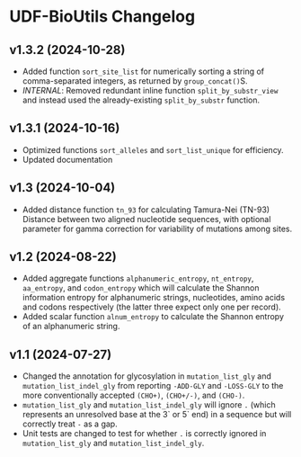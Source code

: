 # UDF-BioUtils Changelog #

## v1.3.2 (2024-10-28) ##

- Added function `sort_site_list` for numerically sorting a string of comma-separated integers, as returned by `group_concat()`S.
- _INTERNAL_: Removed redundant inline function `split_by_substr_view` and instead used the already-existing `split_by_substr` function.

## v1.3.1 (2024-10-16) ##

- Optimized functions `sort_alleles` and `sort_list_unique` for efficiency.
- Updated documentation

## v1.3 (2024-10-04) ##

- Added distance function `tn_93` for calculating Tamura-Nei (TN-93) Distance  between two aligned nucleotide sequences, with optional parameter for gamma correction for variability of mutations among sites.

## v1.2 (2024-08-22) ##

- Added aggregate functions `alphanumeric_entropy`, `nt_entropy`, `aa_entropy`, and `codon_entropy` which will calculate the Shannon information entropy for alphanumeric strings, nucleotides, amino acids and codons respectively (the latter three expect only one per record).
- Added scalar function `alnum_entropy` to calculate the Shannon entropy of an alphanumeric string.

## v1.1 (2024-07-27) ##

- Changed the annotation for glycosylation in `mutation_list_gly` and `mutation_list_indel_gly` from reporting `-ADD-GLY` and `-LOSS-GLY` to the more conventionally accepted `(CHO+)`, `(CHO+/-)`, and `(CHO-)`.
- `mutation_list_gly` and `mutation_list_indel_gly` will ignore `.` (which represents an unresolved base at the 3\` or 5\` end) in a sequence but will correctly treat `-` as a gap.
- Unit tests are changed to test for whether `.` is correctly ignored in `mutation_list_gly` and `mutation_list_indel_gly`.
